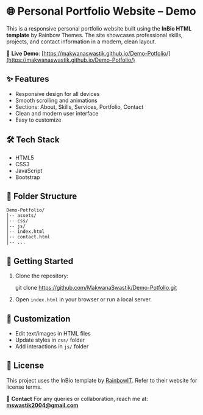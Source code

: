 
# 🌐 Personal Portfolio Website – Demo

This is a responsive personal portfolio website built using the **InBio HTML template** by Rainbow Themes. The site showcases professional skills, projects, and contact information in a modern, clean layout.

🔗 **Live Demo**: [https://makwanaswastik.github.io/Demo-Potfolio/](https://makwanaswastik.github.io/Demo-Potfolio/)

## ✨ Features

- Responsive design for all devices
- Smooth scrolling and animations
- Sections: About, Skills, Services, Portfolio, Contact
- Clean and modern user interface
- Easy to customize

## 🛠️ Tech Stack

- HTML5  
- CSS3  
- JavaScript  
- Bootstrap

## 📁 Folder Structure

```
Demo-Potfolio/
│-- assets/
│-- css/
│-- js/
│-- index.html
│-- contact.html
│-- ...
```

## 🚀 Getting Started

1. Clone the repository:

   git clone https://github.com/MakwanaSwastik/Demo-Potfolio.git


2. Open `index.html` in your browser or run a local server.

## 🎨 Customization

* Edit text/images in HTML files
* Update styles in `css/` folder
* Add interactions in `js/` folder

## 📜 License

This project uses the InBio template by [RainbowIT](https://rainbowit.net/themes/inbio/). Refer to their website for license terms.



📧 **Contact**
For any queries or collaboration, reach me at: **[mswastik2004@gmail.com](mailto:mswastik2004@gmail.com)**


